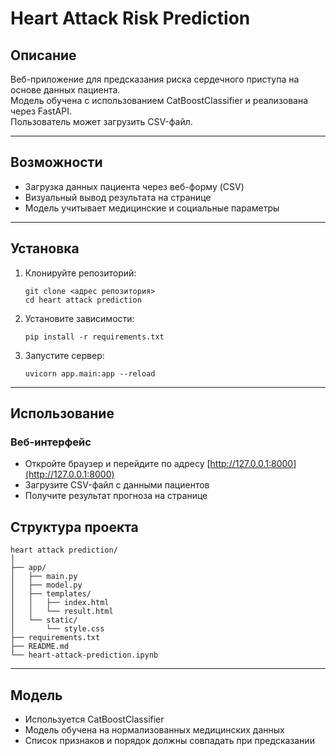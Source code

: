 # Heart Attack Risk Prediction

## Описание

Веб-приложение для предсказания риска сердечного приступа на основе данных пациента.  
Модель обучена с использованием CatBoostClassifier и реализована через FastAPI.  
Пользователь может загрузить CSV-файл.

---

## Возможности

- Загрузка данных пациента через веб-форму (CSV)
- Визуальный вывод результата на странице
- Модель учитывает медицинские и социальные параметры

---

## Установка

1. Клонируйте репозиторий:
    ```
    git clone <адрес репозитория>
    cd heart attack prediction
    ```

2. Установите зависимости:
    ```
    pip install -r requirements.txt
    ```

3. Запустите сервер:
    ```
    uvicorn app.main:app --reload
    ```

---

## Использование

### Веб-интерфейс

- Откройте браузер и перейдите по адресу [http://127.0.0.1:8000](http://127.0.0.1:8000)
- Загрузите CSV-файл с данными пациентов
- Получите результат прогноза на странице


## Структура проекта

```
heart attack prediction/
│
├── app/
│   ├── main.py
│   ├── model.py
│   ├── templates/
│   │   ├── index.html
│   │   └── result.html
│   └── static/
│       └── style.css
├── requirements.txt
├── README.md
└── heart-attack-prediction.ipynb
```

---

## Модель

- Используется CatBoostClassifier
- Модель обучена на нормализованных медицинских данных
- Список признаков и порядок должны совпадать при предсказании



